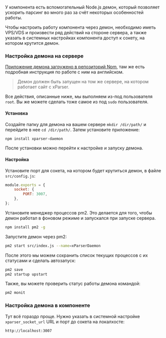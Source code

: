 У компонента есть вспомогательный Node.js демон, который позволяет ускорить парсинг во много раз за счёт некоторых особенностей работы.

Чтобы настроить работу компонента через демон, необходимо иметь VPS/VDS и произвести ряд действий на стороне сервера, а также указать в системных настройках компонента доступ к сокету, на котором крутится демон.


### Настройка демона на сервере

[Приложение демона загружено в репозиторий Npm][1], там же есть подробная инструкция по работе с ним на английском.

> Демон должен быть запущен на том же сервере, на котором работает сайт с xParser.

Все действия, описанные ниже, мы выполняем из-под пользователя `root`. Вы же можете сделать тоже самое из под `sudo` пользователя.


#### Установка

Создайте папку для демона на вашем сервере `mkdir /dir/path/` и перейдите в нее `cd /dir/path/`.
Затем установите приложение:

```bash
npm install xparser-daemon
```

После установки можно перейти к настройке и запуску демона.


#### Настройка

Установите порт для сокета, на котором будет крутиться демон, в файле `src/config.js`:

```js
module.exports = {
    socket: {
        PORT: 3007,
    },
};
```


Установите менеджер процессов pm2. Это делается для того, чтобы демон работал в фоновом режиме и запускался при запуске сервера.

```bash
npm install pm2 -g
```


Запустите демон через pm2:

```bash
pm2 start src/index.js --name=xParserDaemon
```


После этого мы можем сохранить список текущих процессов с их статусами и сделать автозапуск:

```bash
pm2 save
pm2 startup upstart
```


Также, вы можете проверить статус работы демона командой:

```bash
pm2 monit
```


### Настройка демона в компоненте

Тут всё гораздо проще.
Нужно указать в системной настройке `xparser_socket_url` URL и порт до сокета на локалхосте:

```html
http://localhost:3007
```


[1]: https://www.npmjs.com/package/xparser-daemon
